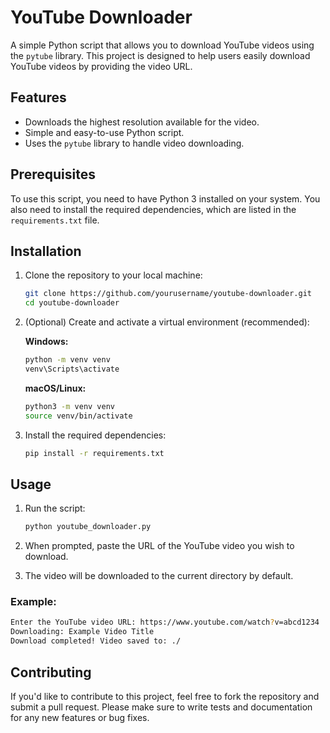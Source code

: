 # YouTube Downloader

A simple Python script that allows you to download YouTube videos using the `pytube` library. This project is designed to help users easily download YouTube videos by providing the video URL.

## Features

- Downloads the highest resolution available for the video.
- Simple and easy-to-use Python script.
- Uses the `pytube` library to handle video downloading.

## Prerequisites

To use this script, you need to have Python 3 installed on your system. You also need to install the required dependencies, which are listed in the `requirements.txt` file.

## Installation

1. Clone the repository to your local machine:
   ```bash
   git clone https://github.com/yourusername/youtube-downloader.git
   cd youtube-downloader
   ```

2. (Optional) Create and activate a virtual environment (recommended):

   **Windows:**
   ```bash
   python -m venv venv
   venv\Scripts\activate
   ```

   **macOS/Linux:**
   ```bash
   python3 -m venv venv
   source venv/bin/activate
   ```

3. Install the required dependencies:
   ```bash
   pip install -r requirements.txt
   ```

## Usage

1. Run the script:
   ```bash
   python youtube_downloader.py
   ```

2. When prompted, paste the URL of the YouTube video you wish to download.

3. The video will be downloaded to the current directory by default.

### Example:

```bash
Enter the YouTube video URL: https://www.youtube.com/watch?v=abcd1234
Downloading: Example Video Title
Download completed! Video saved to: ./
```

## Contributing

If you'd like to contribute to this project, feel free to fork the repository and submit a pull request. Please make sure to write tests and documentation for any new features or bug fixes.

